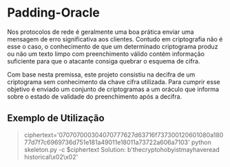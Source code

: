 # Padding-Oracle

Nos protocolos de rede é geralmente uma boa prática enviar uma mensagem de erro significativa aos clientes. Contudo em criptografia não é esse o caso, o conhecimento de que um determinado criptograma produz ou não um texto limpo com preenchimento válido contém informação suficiente para que o atacante consiga quebrar o esquema de cifra.

Com base nesta premissa, este projeto consistiu na decifra de um criptograma sem conhecimento da chave cifra utilizada. Para cumprir esse objetivo é enviado um conjunto de criptogramas a um oráculo que informa sobre o estado de validade do preenchimento após a decifra.

Exemplo de Utilização
---
>ciphertext='070707000304070777627d63716f737300120601080a18077d7f7c6969736d751e181a49011e18011a73722a606a7103'
>python skeleton.py -c $ciphertext
> Solution: b'thecryptohobyistmayhaveread historical\x02\x02'
